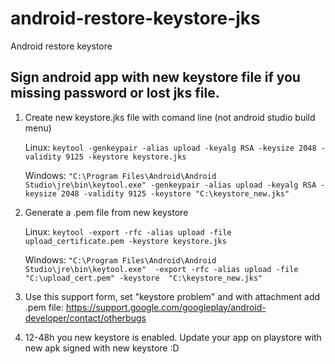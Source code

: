 # android-restore-keystore-jks
Android restore keystore

## Sign android app with new keystore file if you missing password or lost jks file.

1. Create new keystore.jks file with comand line (not android studio build menu)

    Linux: `keytool -genkeypair -alias upload -keyalg RSA -keysize 2048 -validity 9125 -keystore keystore.jks`
    
    Windows: `"C:\Program Files\Android\Android Studio\jre\bin\keytool.exe" -genkeypair -alias upload -keyalg RSA -keysize 2048 -validity 9125 -keystore "C:\keystore_new.jks"`

2. Generate a .pem file from new keystore

    Linux: `keytool -export -rfc -alias upload -file upload_certificate.pem -keystore keystore.jks`
    
    Windows: `"C:\Program Files\Android\Android Studio\jre\bin\keytool.exe"  -export -rfc -alias upload -file  "C:\upload_cert.pem" -keystore  "C:\keystore_new.jks"`

3. Use this support form, set "keystore problem" and with attachment add .pem file: https://support.google.com/googleplay/android-developer/contact/otherbugs

4. 12-48h you new keystore is enabled. Update your app on playstore with new apk signed with new keystore :D
